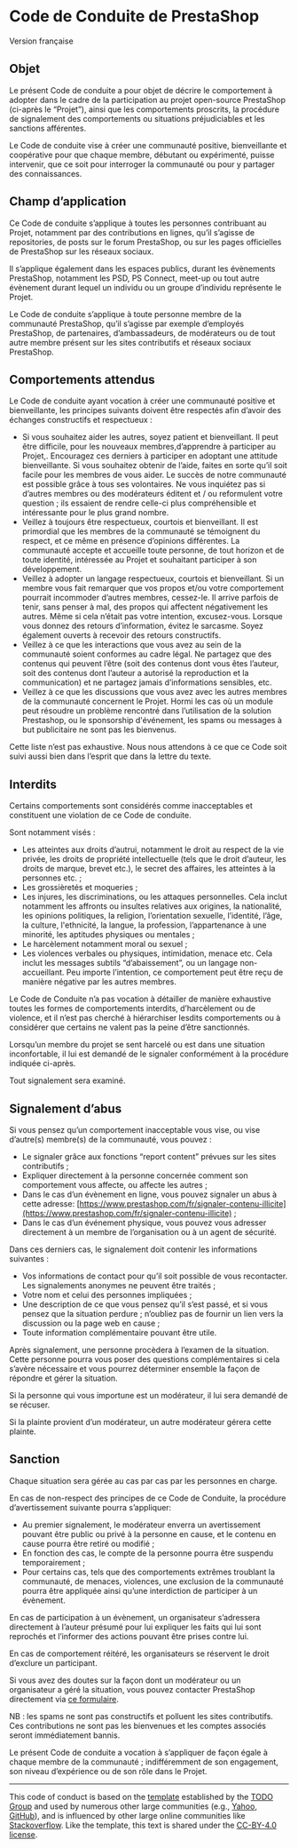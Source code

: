 # Code de Conduite de PrestaShop

Version française 
 
## Objet 

Le présent Code de conduite a pour objet de décrire le comportement à adopter dans le cadre de la participation au projet open-source PrestaShop (ci-après le “Projet”), ainsi que les comportements proscrits, la procédure de signalement des comportements ou situations préjudiciables et les sanctions afférentes.

Le Code de conduite vise à créer une communauté positive, bienveillante et coopérative pour que chaque membre, débutant ou expérimenté, puisse intervenir, que ce soit pour interroger la communauté ou pour y  partager des connaissances.  


## Champ d’application 

Ce Code de conduite s’applique à toutes les personnes contribuant au Projet, notamment par des contributions en lignes, qu’il s’agisse de repositories, de posts sur le forum PrestaShop, ou sur les pages officielles de PrestaShop sur les réseaux sociaux.  

Il s’applique également dans les espaces publics, durant les évènements PrestaShop, notamment les PSD, PS Connect, meet-up ou tout autre évènement durant lequel un individu ou un groupe d’individu représente le Projet. 

Le Code de conduite s’applique à toute personne membre de la communauté PrestaShop, qu’il s’agisse par exemple d’employés PrestaShop, de partenaires, d’ambassadeurs, de modérateurs ou de tout autre membre présent sur les sites contributifs et réseaux sociaux PrestaShop. 
 

## Comportements attendus 

Le Code de conduite ayant vocation à  créer une communauté positive et bienveillante, les principes suivants doivent être respectés afin d’avoir des échanges constructifs et respectueux : 

- Si vous souhaitez aider les autres, soyez patient et bienveillant. Il peut être difficile, pour les nouveaux membres,d’apprendre à participer au Projet,. Encouragez ces derniers à participer en adoptant une attitude bienveillante.
Si vous souhaitez obtenir de l’aide, faites en sorte qu’il soit facile pour les membres de vous aider. Le succès de notre communauté est possible grâce à tous ses volontaires. Ne vous inquiétez pas si d’autres membres ou des modérateurs éditent et / ou reformulent votre question ; ils essaient de rendre celle-ci plus compréhensible et intéressante pour le plus grand nombre. 
- Veillez à toujours être respectueux, courtois et bienveillant. Il est primordial que les membres de la communauté se témoignent du respect, et ce même en présence d’opinions différentes. La communauté accepte et accueille toute personne, de tout horizon et de toute identité, intéressée au Projet et souhaitant participer à son développement.
- Veillez à adopter un langage respectueux, courtois et bienveillant. Si un membre vous fait remarquer que vos propos et/ou votre comportement pourrait incommoder d’autres membres, cessez-le. Il arrive parfois de tenir, sans penser à mal, des propos qui affectent négativement les autres. Même si cela n’était pas votre intention, excusez-vous. Lorsque vous donnez des retours d’information, évitez le sarcasme. Soyez également ouverts à recevoir des retours constructifs.  
- Veillez à ce que les interactions que vous avez au sein de la communauté soient conformes au cadre légal. Ne partagez que des contenus qui peuvent l’être (soit des contenus dont vous êtes l’auteur, soit des contenus dont l’auteur a autorisé la reproduction et la communication) et ne partagez jamais d’informations sensibles, etc. 
- Veillez à ce que les discussions que vous avez avec les autres membres de la communauté concernent le Projet. Hormi les cas où un module peut résoudre un problème rencontré dans l’utilisation de la solution Prestashop, ou le sponsorship d'événement, les spams ou messages à but publicitaire ne sont pas les bienvenus. 

Cette liste n’est pas exhaustive. Nous nous attendons à ce que ce Code soit suivi aussi bien dans l’esprit que dans la lettre du texte. 

## Interdits

Certains comportements sont considérés comme inacceptables et constituent une violation de ce Code de conduite. 

Sont notamment visés : 
- Les atteintes aux droits d’autrui, notamment le droit au respect de la vie privée, les droits de propriété intellectuelle (tels que le droit d’auteur, les droits de marque, brevet etc.), le secret des affaires, les atteintes à la personnes etc.  ;
- Les grossièretés et moqueries ;  
- Les injures, les discriminations, ou les attaques personnelles. Cela inclut notamment les affronts ou insultes relatives aux origines, la nationalité, les opinions politiques, la religion, l’orientation sexuelle, l’identité, l’âge, la culture, l'ethnicité, la langue, la profession, l’appartenance à une minorité, les aptitudes physiques ou mentales ;
- Le harcèlement notamment moral ou sexuel ;
- Les violences verbales ou physiques, intimidation, menace etc. Cela inclut les messages subtils “d’abaissement”, ou un langage non-accueillant. Peu importe l’intention, ce comportement peut être reçu de manière négative par les autres membres. 

Le Code de Conduite n’a pas vocation à détailler de manière exhaustive toutes les formes de comportements interdits, d’harcèlement ou de violence, et il n’est pas cherché à hiérarchiser lesdits comportements ou à considérer que certains ne valent pas la peine d’être sanctionnés. 

Lorsqu’un membre du projet se sent harcelé ou est dans une situation inconfortable, il lui est demandé de le signaler conformément à la procédure indiquée ci-après. 

Tout signalement sera examiné. 


## Signalement d’abus 

Si vous pensez qu’un comportement inacceptable vous vise, ou vise d’autre(s) membre(s) de la communauté, vous pouvez : 
- Le signaler grâce aux fonctions “report content” prévues sur les sites contributifs ; 
- Expliquer directement à la personne concernée comment son comportement vous affecte, ou affecte les autres ; 
- Dans le cas d’un évènement en ligne, vous pouvez signaler un abus à cette adresse: [https://www.prestashop.com/fr/signaler-contenu-illicite](https://www.prestashop.com/fr/signaler-contenu-illicite) ;
- Dans le cas d’un événement physique, vous pouvez vous adresser directement à un membre de l’organisation ou à un agent de sécurité.

Dans ces derniers cas, le signalement doit contenir les informations suivantes : 
- Vos informations de contact pour qu’il soit possible de vous recontacter. Les signalements anonymes ne peuvent être traités ;
- Votre nom et celui des personnes impliquées ; 
- Une description de ce que vous pensez qu’il s’est passé, et si vous pensez que la situation perdure ;  n’oubliez pas de fournir un lien vers la discussion ou la page web en cause ;
- Toute information complémentaire pouvant être utile. 

Après signalement, une personne procèdera à l’examen de la situation. Cette personne pourra vous poser des questions complémentaires si cela s’avère nécessaire et vous pourrez déterminer ensemble la façon de répondre et gérer la situation. 

Si la personne qui vous importune est un modérateur, il lui sera demandé de se récuser. 

Si la plainte provient d’un modérateur, un autre modérateur gérera cette plainte. 


## Sanction

Chaque situation sera gérée au cas par cas par les personnes en charge.

En cas de non-respect des principes de ce Code de Conduite, la procédure d’avertissement suivante pourra s’appliquer: 
- Au premier signalement, le modérateur enverra un avertissement pouvant être public ou privé à la personne en cause, et le contenu en cause pourra être retiré ou modifié ; 
- En fonction des cas, le compte de la personne pourra être suspendu temporairement ;
- Pour certains cas, tels que des comportements extrêmes troublant la communauté, de menaces, violences, une exclusion de la communauté pourra être appliquée ainsi qu’une interdiction de participer à un évènement. 

En cas de participation à un évènement, un organisateur s’adressera directement à l’auteur présumé pour lui expliquer les faits qui lui sont reprochés et l’informer des actions pouvant être prises contre lui. 

En cas de comportement réitéré, les organisateurs se réservent le droit d’exclure un participant. 

Si vous avez des doutes sur la façon dont un modérateur ou un organisateur a géré la situation, vous pouvez contacter PrestaShop directement via [ce formulaire](https://www.prestashop.com/fr/signaler-contenu-illicite). 

NB : les spams ne sont pas constructifs et polluent les sites contributifs. Ces contributions ne sont pas les bienvenues et les comptes associés seront immédiatement bannis. 

Le présent Code de conduite a vocation à s’appliquer de façon égale à chaque membre de la communauté ; indifféremment de son engagement, son niveau d’expérience ou de son rôle dans le Projet. 

<hr />

This code of conduct is based on the [template](https://github.com/todogroup/opencodeofconduct/blob/gh-pages/codeofconduct_redo.md) established by the [TODO Group](http://todogroup.org/) and used by numerous other large communities (e.g., [Yahoo](https://yahoo.github.io/codeofconduct), [GitHub](http://todogroup.org/opencodeofconduct/#opensource@github.com)), and is influenced by other large online communities like [Stackoverflow](https://stackoverflow.com/conduct). Like the template, this text is shared under the [CC-BY-4.0 license](https://creativecommons.org/licenses/by/4.0/).
